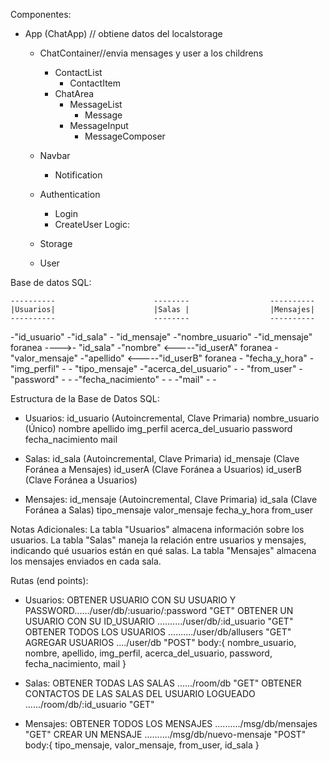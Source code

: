 Componentes:
- App (ChatApp) // obtiene datos del localstorage

  - ChatContainer//envia mensages y user a los childrens
    - ContactList
      - ContactItem
    - ChatArea
      - MessageList
        - Message
      - MessageInput
        - MessageComposer

  - Navbar
    - Notification

  - Authentication
    - Login
    - CreateUser
Logic:
  - Storage
  - User

Base de datos SQL:

    ----------                      --------                  ----------
    |Usuarios|                      |Salas |                  |Mensajes|
    ----------                      --------                  ----------
-"id_usuario"                      -"id_sala"                 - "id_mensaje"
-"nombre_usuario"                  -"id_mensaje" foranea ---->- "id_sala" 
-"nombre"                     <-----"id_userA"   foranea      - "valor_mensaje"
-"apellido"                   <-----"id_userB"   foranea      - "fecha_y_hora"
-"img_perfil"                      -                          - "tipo_mensaje"
-"acerca_del_usuario"              -                          - "from_user"
-"password"                        -                          -
-"fecha_nacimiento"                -                          -
-"mail"                            -                          -

Estructura de la Base de Datos SQL:
- Usuarios:
    id_usuario (Autoincremental, Clave Primaria)
    nombre_usuario (Único)
    nombre
    apellido
    img_perfil
    acerca_del_usuario
    password
    fecha_nacimiento
    mail

- Salas:
    id_sala (Autoincremental, Clave Primaria)
    id_mensaje (Clave Foránea a Mensajes)
    id_userA (Clave Foránea a Usuarios)
    id_userB (Clave Foránea a Usuarios)

- Mensajes:
    id_mensaje (Autoincremental, Clave Primaria)
    id_sala (Clave Foránea a Salas)
    tipo_mensaje
    valor_mensaje
    fecha_y_hora
    from_user
    
Notas Adicionales:
La tabla "Usuarios" almacena información sobre los usuarios.
La tabla "Salas" maneja la relación entre usuarios y mensajes, indicando qué usuarios están en qué salas.
La tabla "Mensajes" almacena los mensajes enviados en cada sala.

Rutas (end points):
  - Usuarios:
      OBTENER USUARIO CON SU USUARIO Y PASSWORD....../user/db/:usuario/:password         "GET"
      OBTENER UN USUARIO CON SU ID_USUARIO ........../user/db/:id_usuario                "GET"
      OBTENER TODOS LOS USUARIOS           ........../user/db/allusers                   "GET"
      AGREGAR USUARIOS                     ..../user/db                                  "POST"
          body:{ nombre_usuario, nombre, apellido, img_perfil, acerca_del_usuario, password, fecha_nacimiento, mail }

  - Salas:
      OBTENER TODAS LAS SALAS                             ....../room/db                  "GET"
      OBTENER CONTACTOS DE LAS SALAS DEL USUARIO LOGUEADO ....../room/db/:id_usuario      "GET"

  - Mensajes:
    OBTENER TODOS LOS MENSAJES             ........../msg/db/mensajes                     "GET"
    CREAR UN MENSAJE                       ........../msg/db/nuevo-mensaje                "POST"
          body:{ tipo_mensaje, valor_mensaje, from_user, id_sala }